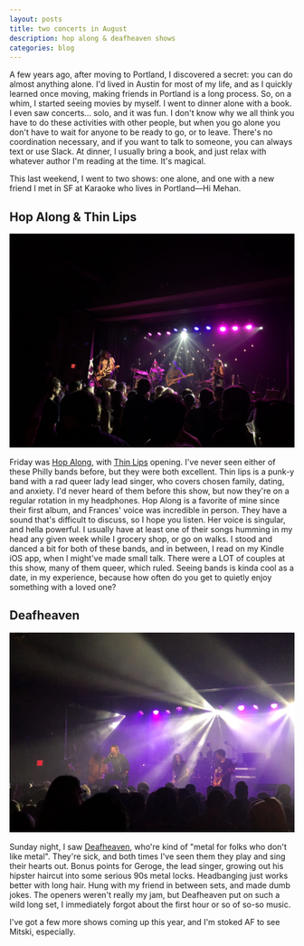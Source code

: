 ```yaml
---
layout: posts
title: two concerts in August
description: hop along & deafheaven shows
categories: blog
---
```


A few years ago, after moving to Portland, I discovered a secret: you can do
almost anything alone. I'd lived in Austin for most of my life, and as I
quickly learned once moving, making friends in Portland is a long process. So,
on a whim, I started seeing movies by myself. I went to dinner alone with a
book. I even saw concerts... solo, and it was fun. I don't know why we all
think you have to do these activities with other people, but when you go alone
you don't have to wait for anyone to be ready to go, or to leave. There's no
coordination necessary, and if you want to talk to someone, you can always text
or use Slack. At dinner, I usually bring a book, and just relax with whatever
author I'm reading at the time. It's magical.

This last weekend, I went to two shows: one alone, and one with a new friend I
met in SF at Karaoke who lives in Portland—Hi Mehan.

## Hop Along & Thin Lips

![Hop along](/assets/photos/photo-2.jpeg)

Friday was [Hop Along](https://hopalong.bandcamp.com), with [Thin Lips](https://xxthinlipsxx.bandcamp.com) opening. I've never seen either of these
Philly bands before, but they were both excellent. Thin lips is a punk-y band
with a rad queer lady lead singer, who covers chosen family, dating, and
anxiety. I'd never heard of them before this show, but now they're on a regular
rotation in my headphones. Hop Along is a favorite of mine since their first
album, and Frances' voice was incredible in person. They have a sound that's
difficult to discuss, so I hope you listen. Her voice is singular, and hella
powerful. I usually have at least one of their songs humming in my head any
given week while I grocery shop, or go on walks. I stood and danced a bit for
both of these bands, and in between, I read on my Kindle iOS app, when I
might've made small talk. There were a LOT of couples at this show, many of
them queer, which ruled. Seeing bands is kinda cool as a date, in my
experience, because how often do you get to quietly enjoy something with a
loved one?

## Deafheaven

![Deafheaven](/assets/photos/photo.jpeg)

Sunday night, I saw [Deafheaven](https://deafheavens.bandcamp.com), who're kind
of "metal for folks who don't like metal". They're sick, and both times I've
seen them they play and sing their hearts out. Bonus points for Geroge, the
lead singer, growing out his hipster haircut into some serious 90s metal locks.
Headbanging just works better with long hair. Hung with my friend in between
sets, and made dumb jokes. The openers weren't really my jam, but Deafheaven
put on such a wild long set, I immediately forgot about the first hour or so of
so-so music.

I've got a few more shows coming up this year, and I'm stoked AF to see Mitski,
especially.
